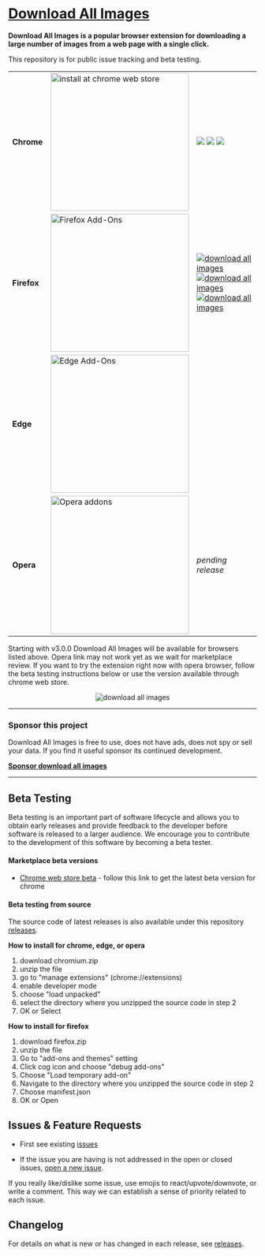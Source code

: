  # [Download All Images](https://download-all-images.mobilefirst.me)

**Download All Images is a popular browser extension for downloading a large number of images from a web page with a single click.**

This repository is for public issue tracking and beta testing.

||||
:--- | :--- |  :---
**Chrome** | <a href="https://chrome.google.com/webstore/detail/ifipmflagepipjokmbdecpmjbibjnakm"><img alt="install at chrome web store" width="280" src="https://raw.githubusercontent.com/MobileFirstLLC/download-all-images/master/.github/badge-chrome.png"/></a> | <a href="https://chrome.google.com/webstore/detail/ifipmflagepipjokmbdecpmjbibjnakm" rel="nofollow"><img src="https://img.shields.io/chrome-web-store/users/ifipmflagepipjokmbdecpmjbibjnakm?style=for-the-badge"></a> <a href="https://chrome.google.com/webstore/detail/ifipmflagepipjokmbdecpmjbibjnakm" rel="nofollow"><img src="https://img.shields.io/chrome-web-store/rating/ifipmflagepipjokmbdecpmjbibjnakm?style=for-the-badge"></a> <a href="https://chrome.google.com/webstore/detail/ifipmflagepipjokmbdecpmjbibjnakm" rel="nofollow"><img src="https://img.shields.io/chrome-web-store/rating-count/ifipmflagepipjokmbdecpmjbibjnakm?style=for-the-badge"></a>
**Firefox** | <a href="https://addons.mozilla.org/en-US/firefox/addon/download-all-images/"><img alt="Firefox Add-Ons" width="280" src="https://raw.githubusercontent.com/MobileFirstLLC/download-all-images/master/.github/badge-firefox.png"/></a> | <a href="https://addons.mozilla.org/en-US/firefox/addon/download-all-images/"><img src='https://img.shields.io/amo/users/download-all-images?style=for-the-badge' alt="download all images" /></a> <a href="https://addons.mozilla.org/en-US/firefox/addon/download-all-images/"><img src='https://img.shields.io/amo/dw/download-all-images?style=for-the-badge' alt="download all images" /></a> <a href="https://addons.mozilla.org/en-US/firefox/addon/download-all-images/"><img src='https://img.shields.io/badge/rating-unrated-orange?style=for-the-badge' alt="download all images" /></a>
**Edge** | <a href="https://microsoftedge.microsoft.com/addons/detail/hpceppbbhmfebdnpaeiififakbogkgfa"><img alt="Edge Add-Ons" width="280" src="https://raw.githubusercontent.com/MobileFirstLLC/download-all-images/master/.github/badge-edge.png"/></a> | <a href="https://microsoftedge.microsoft.com/addons/detail/hpceppbbhmfebdnpaeiififakbogkgfa"><img src="https://img.shields.io/badge/version-v3.0.0-blue?style=for-the-badge" alt="" /></a>
**Opera** | <a href="https://addons.opera.com/en/extensions/details/download-all-images-3/"><img alt="Opera addons" src="https://raw.githubusercontent.com/MobileFirstLLC/download-all-images/master/.github/badge-opera.png" width="280" /></a> | _pending release_

Starting with v3.0.0 Download All Images will be available for browsers listed above. Opera link may not work yet as we wait for marketplace review. If you  want to try the extension right now with opera browser, follow the beta testing instructions below or use the version available through chrome web store.

<p align="center">
<img src="https://repository-images.githubusercontent.com/284326014/15389580-ba72-11eb-9a37-f36a68ffa6af" alt="download all images" style="max-width:800px" />
</p>

* * *

### Sponsor this project

Download All Images is free to use, does not have ads, does not spy or sell your data. If you find it useful sponsor its continued development.

**[Sponsor download all images](https://www.buymeacoffee.com/mobilefirstllc)**

* * *

## Beta Testing

Beta testing is an important part of software lifecycle and allows you to obtain
early releases and provide feedback to the developer before software is released to
a larger audience. We encourage you to contribute to the development of this software
by becoming a beta tester.

#### Marketplace beta versions

- [Chrome web store beta](https://chrome.google.com/webstore/detail/pbpfcndidgbhgkocfmkoaddgpnfieijn) - follow this link to get the latest beta version for chrome

#### Beta testing from source

The source code of latest releases is also available under this repository [releases](https://github.com/MobileFirstLLC/download-all-images/releases). 

**How to install for chrome, edge, or opera**

1. download chromium.zip
2. unzip the file
3. go to "manage extensions" (chrome://extensions)
4. enable developer mode
5. choose "load unpacked"
6. select the directory where you unzipped the source code in step 2
7. OK or Select

**How to install for firefox**

1. download firefox.zip
2. unzip the file
3. Go to "add-ons and themes" setting
4. Click cog icon and choose "debug add-ons"
5. Choose "Load temporary add-on"
6. Navigate to the directory where you unzipped the source code in step 2
7. Choose manifest.json
8. OK or Open

## Issues & Feature Requests

- First see existing [issues](https://github.com/MobileFirstLLC/download-all-images/issues)

- If the issue you are having is not addressed in the open or closed issues, [open a new issue](https://github.com/MobileFirstLLC/download-all-images/issues/new/choose).

If you really like/dislike some issue, use emojis to react/upvote/downvote, or write a comment. This way we can establish a sense of priority related to each issue. 

## Changelog

For details on what is new or has changed in each release, see [releases](https://github.com/MobileFirstLLC/download-all-images/releases).
